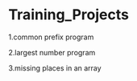 # Training_Projects
1.common prefix program

2.largest number program

3.missing places in an array
